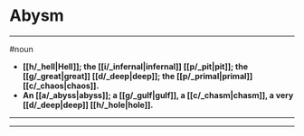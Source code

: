 # Abysm
---
#noun
- **[[h/_hell|Hell]]; the [[i/_infernal|infernal]] [[p/_pit|pit]]; the [[g/_great|great]] [[d/_deep|deep]]; the [[p/_primal|primal]] [[c/_chaos|chaos]].**
- **An [[a/_abyss|abyss]]; a [[g/_gulf|gulf]], a [[c/_chasm|chasm]], a very [[d/_deep|deep]] [[h/_hole|hole]].**
---
---
